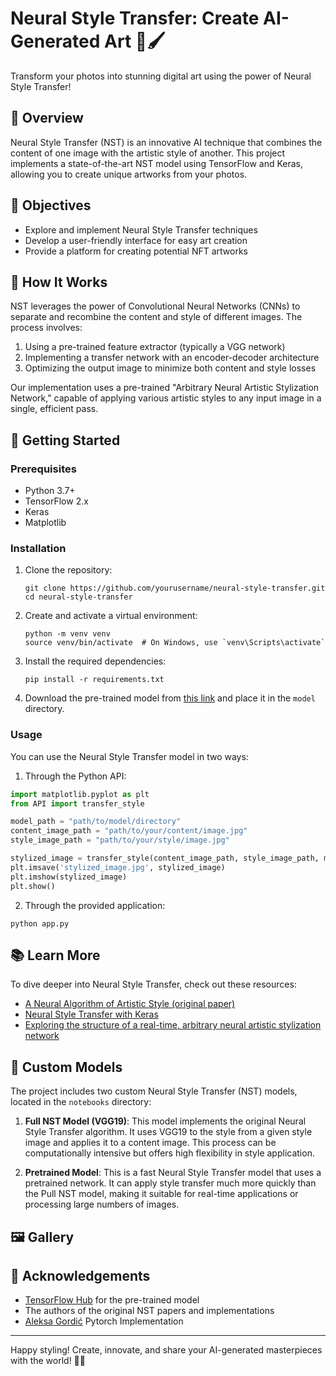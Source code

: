 # Neural Style Transfer: Create AI-Generated Art 🎨🖌️

Transform your photos into stunning digital art using the power of Neural Style Transfer!

## 🌟 Overview

Neural Style Transfer (NST) is an innovative AI technique that combines the content of one image with the artistic style of another. This project implements a state-of-the-art NST model using TensorFlow and Keras, allowing you to create unique artworks from your photos.

## 🎯 Objectives

- Explore and implement Neural Style Transfer techniques
- Develop a user-friendly interface for easy art creation
- Provide a platform for creating potential NFT artworks

## 🧠 How It Works

NST leverages the power of Convolutional Neural Networks (CNNs) to separate and recombine the content and style of different images. The process involves:

1. Using a pre-trained feature extractor (typically a VGG network)
2. Implementing a transfer network with an encoder-decoder architecture
3. Optimizing the output image to minimize both content and style losses

Our implementation uses a pre-trained "Arbitrary Neural Artistic Stylization Network," capable of applying various artistic styles to any input image in a single, efficient pass.

## 🚀 Getting Started

### Prerequisites

- Python 3.7+
- TensorFlow 2.x
- Keras
- Matplotlib

### Installation

1. Clone the repository:
   ```
   git clone https://github.com/yourusername/neural-style-transfer.git
   cd neural-style-transfer
   ```

2. Create and activate a virtual environment:
   ```
   python -m venv venv
   source venv/bin/activate  # On Windows, use `venv\Scripts\activate`
   ```

3. Install the required dependencies:
   ```
   pip install -r requirements.txt
   ```

4. Download the pre-trained model from [this link](https://tfhub.dev/google/magenta/arbitrary-image-stylization-v1-256/2) and place it in the `model` directory.

### Usage

You can use the Neural Style Transfer model in two ways:

1. Through the Python API:

```python
import matplotlib.pyplot as plt
from API import transfer_style

model_path = "path/to/model/directory"
content_image_path = "path/to/your/content/image.jpg"
style_image_path = "path/to/your/style/image.jpg"

stylized_image = transfer_style(content_image_path, style_image_path, model_path)
plt.imsave('stylized_image.jpg', stylized_image)
plt.imshow(stylized_image)
plt.show()
```

2. Through the provided application:

```
python app.py
```


## 📚 Learn More

To dive deeper into Neural Style Transfer, check out these resources:

- [A Neural Algorithm of Artistic Style (original paper)](https://arxiv.org/abs/1508.06576)
- [Neural Style Transfer with Keras](https://keras.io/examples/generative/neural_style_transfer/)
- [Exploring the structure of a real-time, arbitrary neural artistic stylization network](https://arxiv.org/abs/1705.06830)

## 🎨 Custom Models

The project includes two custom Neural Style Transfer (NST) models, located in the `notebooks` directory:

1. **Full NST Model (VGG19)**: This model implements the original Neural Style Transfer algorithm. It uses VGG19 to the style from a given style image and applies it to a content image. This process can be computationally intensive but offers high flexibility in style application.

2. **Pretrained Model**: This is a fast Neural Style Transfer model that uses a pretrained network. It can apply style transfer much more quickly than the Pull NST model, making it suitable for real-time applications or processing large numbers of images.

## 🖼️ Gallery


## 🙏 Acknowledgements

- [TensorFlow Hub](https://tfhub.dev/) for the pre-trained model
- The authors of the original NST papers and implementations
- [Aleksa Gordić](https://github.com/gordicaleksa/pytorch-neural-style-transfer?tab=readme-ov-file) Pytorch Implementation

---

Happy styling! Create, innovate, and share your AI-generated masterpieces with the world! 🎨🚀
